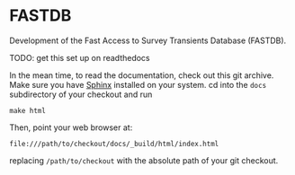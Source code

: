 # FASTDB
Development of the Fast Access to Survey Transients Database (FASTDB).

TODO: get this set up on readthedocs

In the mean time, to read the documentation, check out this git archive.  Make sure you have [Sphinx](https://www.sphinx-doc.org/en/master/index.html) installed on your system.  cd into the `docs` subdirectory of your checkout and run
```
make html
```

Then, point your web browser at:
```
file:///path/to/checkout/docs/_build/html/index.html
```
replacing `/path/to/checkout` with the absolute path of your git checkout.
